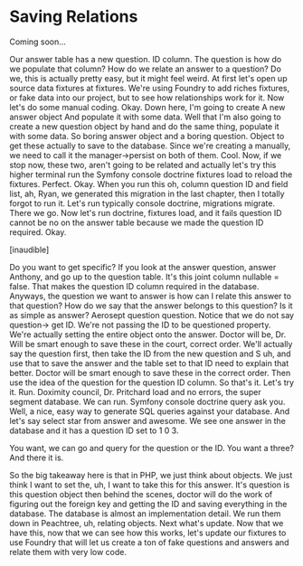 # Saving Relations

Coming soon...

Our answer table has a new question. ID column. The question is how do we populate
that column? How do we relate an answer to a question? Do we, this is actually pretty
easy, but it might feel weird. At first let's open up source data fixtures at
fixtures. We're using Foundry to add riches fixtures, or fake data into our project,
but to see how relationships work for it. Now let's do some manual coding. Okay. Down
here, I'm going to create A new answer object And populate it with some data. Well
that I'm also going to create a new question object by hand and do the same thing,
populate it with some data. So boring answer object and a boring question. Object to
get these actually to save to the database. Since we're creating a manually, we need
to call it the manager->persist on both of them. Cool. Now, if we stop now, these
two, aren't going to be related and actually let's try this higher terminal run the
Symfony console doctrine fixtures load to reload the fixtures. Perfect. Okay. When
you run this oh, column question ID and field list, ah, Ryan, we generated this
migration in the last chapter, then I totally forgot to run it. Let's run typically
console doctrine, migrations migrate. There we go. Now let's run doctrine, fixtures
load, and it fails question ID cannot be no on the answer table because we made the
question ID required. Okay.

[inaudible]

Do you want to get specific? If you look at the answer question, answer Anthony, and
go up to the question table. It's this joint column nullable = false. That makes the
question ID column required in the database. Anyways, the question we want to answer
is how can I relate this answer to that question? How do we say that the answer
belongs to this question? Is it as simple as answer? Aerosept question question.
Notice that we do not say question-> get ID. We're not passing the ID to be
questioned property. We're actually setting the entire object onto the answer. Doctor
will be, Dr. Will be smart enough to save these in the court, correct order. We'll
actually say the question first, then take the ID from the new question and S uh, and
use that to save the answer and the table set to that ID need to explain that better.
Doctor will be smart enough to save these in the correct order. Then use the idea of
the question for the question ID column. So that's it. Let's try it. Run. Doximity
council, Dr. Pritchard load and no errors, the super segment database. We can run.
Symfony console doctrine query ask you. Well, a nice, easy way to generate SQL
queries against your database. And let's say select star from answer and awesome. We
see one answer in the database and it has a question ID set to 1 0 3.

You want, we can go and query for the question or the ID. You want a three? And there
it is.

So the big takeaway here is that in PHP, we just think about objects. We just think I
want to set the, uh, I want to take this for this answer. It's question is this
question object then behind the scenes, doctor will do the work of figuring out the
foreign key and getting the ID and saving everything in the database. The database is
almost an implementation detail. We run them down in Peachtree, uh, relating objects.
Next what's update. Now that we have this, now that we can see how this works, let's
update our fixtures to use Foundry that will let us create a ton of fake questions
and answers and relate them with very low code.

